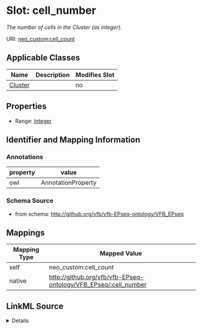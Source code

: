 

# Slot: cell_number


_The number of cells in the Cluster (as integer)._



URI: [neo_custom:cell_count](http://n2o.neo/custom/cell_count)



<!-- no inheritance hierarchy -->





## Applicable Classes

| Name | Description | Modifies Slot |
| --- | --- | --- |
| [Cluster](Cluster.md) |  |  no  |







## Properties

* Range: [Integer](Integer.md)





## Identifier and Mapping Information





### Annotations

| property | value |
| --- | --- |
| owl | AnnotationProperty |



### Schema Source


* from schema: http://github.org/vfb/vfb-EPseq-ontology/VFB_EPseq




## Mappings

| Mapping Type | Mapped Value |
| ---  | ---  |
| self | neo_custom:cell_count |
| native | http://github.org/vfb/vfb-EPseq-ontology/VFB_EPseq/:cell_number |




## LinkML Source

<details>
```yaml
name: cell_number
annotations:
  owl:
    tag: owl
    value: AnnotationProperty
description: The number of cells in the Cluster (as integer).
from_schema: http://github.org/vfb/vfb-EPseq-ontology/VFB_EPseq
rank: 1000
slot_uri: neo_custom:cell_count
alias: cell_number
owner: Cluster
domain_of:
- Cluster
range: integer

```
</details>